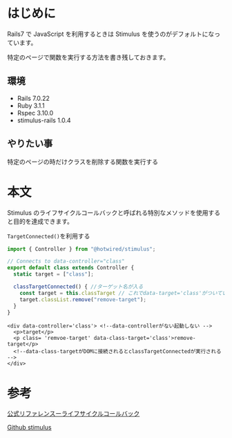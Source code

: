<!--
title:   【Stimulus】targetがある時だけ関数を実行する方法
tags:    JavaScript,Rails,Stimulus,Turbo
id:      33e3c6d01f529b8d1003
private: false
-->

# はじめに

Rails7 で JavaScript を利用するときは Stimulus を使うのがデフォルトになっています。

特定のページで関数を実行する方法を書き残しておきます。

## 環境

- Rails 7.0.22
- Ruby 3.1.1
- Rspec 3.10.0
- stimulus-rails 1.0.4

## やりたい事

特定のページの時だけクラスを削除する関数を実行する

# 本文

Stimulus のライフサイクルコールバックと呼ばれる特別なメソッドを使用すると目的を達成できます。

`TargetConnected()`を利用する

```javascript:class_controller.js
import { Controller } from "@hotwired/stimulus";

// Connects to data-controller="class"
export default class extends Controller {
  static target = ["class"];

  classTargetConnected() { //ターゲット名が入る
    const target = this.classTarget // これでdata-target='class'がついている要素が取得できる
    target.classList.remove("remove-target");
  }
}

```

```html: target.html.erb
<div data-controller='class'> <!--data-controllerがない起動しない -->
  <p>target</p>
  <p class= 'remvoe-target' data-class-target='class'>remove-target</p>
  <!--data-class-targetがDOMに接続されるとclassTargetConnectedが実行される -->
</div>
```

# 参考

[公式リファレンスーライフサイクルコールバック](https://stimulus.hotwired.dev/reference/lifecycle-callbacks)

[Github stimulus](https://github.com/hotwired/stimulus)
